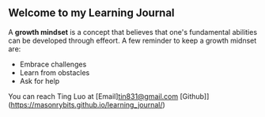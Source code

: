 ## Welcome to my Learning Journal

A **growth mindset** is a concept that believes that one's fundamental abilities can be developed through effeort. A few reminder to keep a growth midnset are:

* Embrace challenges
* Learn from obstacles
* Ask for help

You can reach Ting Luo at
[Email]<tin831@gmail.com>
[Github]](https://masonrybits.github.io/learning_journal/)
